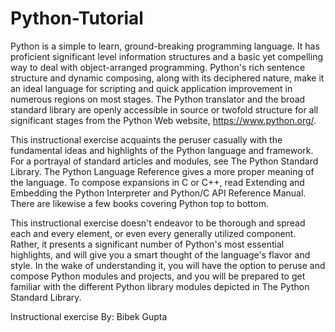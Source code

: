 # Python-Tutorial
Python is a simple to learn, ground-breaking programming language. It has proficient significant level information structures and a basic yet compelling way to deal with object-arranged programming. Python's rich sentence structure and dynamic composing, along with its deciphered nature, make it an ideal language for scripting and quick application improvement in numerous regions on most stages. The Python translator and the broad standard library are openly accessible in source or twofold structure for all significant stages from the Python Web website, https://www.python.org/.

This instructional exercise acquaints the peruser casually with the fundamental ideas and highlights of the Python language and framework. For a portrayal of standard articles and modules, see The Python Standard Library. The Python Language Reference gives a more proper meaning of the language. To compose expansions in C or C++, read Extending and Embedding the Python Interpreter and Python/C API Reference Manual. There are likewise a few books covering Python top to bottom. 

This instructional exercise doesn't endeavor to be thorough and spread each and every element, or even every generally utilized component. Rather, it presents a significant number of Python's most essential highlights, and will give you a smart thought of the language's flavor and style. In the wake of understanding it, you will have the option to peruse and compose Python modules and projects, and you will be prepared to get familiar with the different Python library modules depicted in The Python Standard Library. 

Instructional exercise By: Bibek Gupta
